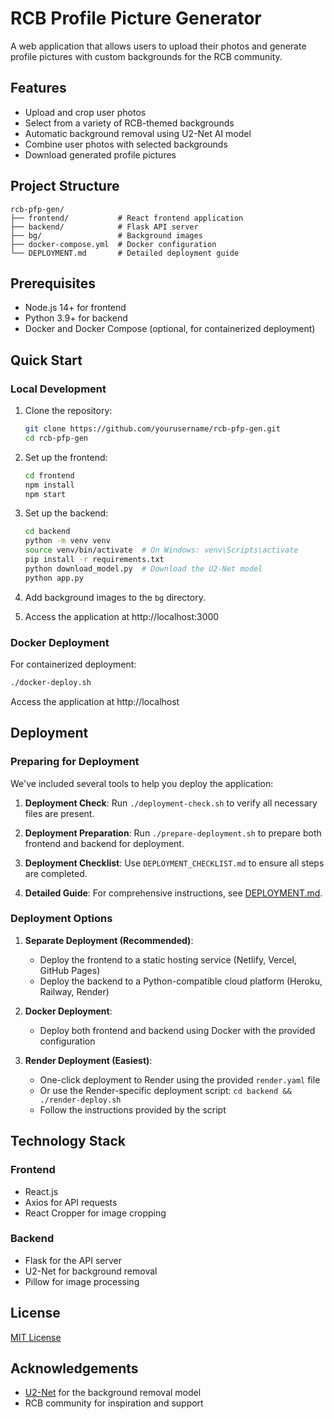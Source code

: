 # RCB Profile Picture Generator

A web application that allows users to upload their photos and generate profile pictures with custom backgrounds for the RCB community.

## Features

- Upload and crop user photos
- Select from a variety of RCB-themed backgrounds
- Automatic background removal using U2-Net AI model
- Combine user photos with selected backgrounds
- Download generated profile pictures

## Project Structure

```
rcb-pfp-gen/
├── frontend/           # React frontend application
├── backend/            # Flask API server
├── bg/                 # Background images
├── docker-compose.yml  # Docker configuration
└── DEPLOYMENT.md       # Detailed deployment guide
```

## Prerequisites

- Node.js 14+ for frontend
- Python 3.9+ for backend
- Docker and Docker Compose (optional, for containerized deployment)

## Quick Start

### Local Development

1. Clone the repository:
   ```bash
   git clone https://github.com/yourusername/rcb-pfp-gen.git
   cd rcb-pfp-gen
   ```

2. Set up the frontend:
   ```bash
   cd frontend
   npm install
   npm start
   ```

3. Set up the backend:
   ```bash
   cd backend
   python -m venv venv
   source venv/bin/activate  # On Windows: venv\Scripts\activate
   pip install -r requirements.txt
   python download_model.py  # Download the U2-Net model
   python app.py
   ```

4. Add background images to the `bg` directory.

5. Access the application at http://localhost:3000

### Docker Deployment

For containerized deployment:

```bash
./docker-deploy.sh
```

Access the application at http://localhost

## Deployment

### Preparing for Deployment

We've included several tools to help you deploy the application:

1. **Deployment Check**: Run `./deployment-check.sh` to verify all necessary files are present.

2. **Deployment Preparation**: Run `./prepare-deployment.sh` to prepare both frontend and backend for deployment.

3. **Deployment Checklist**: Use `DEPLOYMENT_CHECKLIST.md` to ensure all steps are completed.

4. **Detailed Guide**: For comprehensive instructions, see [DEPLOYMENT.md](DEPLOYMENT.md).

### Deployment Options

1. **Separate Deployment (Recommended)**:
   - Deploy the frontend to a static hosting service (Netlify, Vercel, GitHub Pages)
   - Deploy the backend to a Python-compatible cloud platform (Heroku, Railway, Render)

2. **Docker Deployment**:
   - Deploy both frontend and backend using Docker with the provided configuration

3. **Render Deployment (Easiest)**:
   - One-click deployment to Render using the provided `render.yaml` file
   - Or use the Render-specific deployment script: `cd backend && ./render-deploy.sh`
   - Follow the instructions provided by the script

## Technology Stack

### Frontend
- React.js
- Axios for API requests
- React Cropper for image cropping

### Backend
- Flask for the API server
- U2-Net for background removal
- Pillow for image processing

## License

[MIT License](LICENSE)

## Acknowledgements

- [U2-Net](https://github.com/xuebinqin/U-2-Net) for the background removal model
- RCB community for inspiration and support 